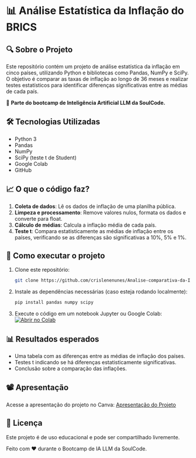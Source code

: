 # 📊 Análise Estatística da Inflação do BRICS

## 🔍 Sobre o Projeto
Este repositório contém um projeto de análise estatística da inflação em cinco países, utilizando Python e bibliotecas como Pandas, NumPy e SciPy. O objetivo é comparar as taxas de inflação ao longo de 36 meses e realizar testes estatísticos para identificar diferenças significativas entre as médias de cada país.

📌 **Parte do bootcamp de Inteligência Artificial LLM da SoulCode.**

## 🛠 Tecnologias Utilizadas
- Python 3
- Pandas
- NumPy
- SciPy (teste t de Student)
- Google Colab
- GitHub

## 📈 O que o código faz?
1. **Coleta de dados**: Lê os dados de inflação de uma planilha pública.
2. **Limpeza e processamento**: Remove valores nulos, formata os dados e converte para float.
3. **Cálculo de médias**: Calcula a inflação média de cada país.
4. **Teste t**: Compara estatisticamente as médias de inflação entre os países, verificando se as diferenças são significativas a 10%, 5% e 1%.

## 🚀 Como executar o projeto
1. Clone este repositório:
   ```bash
   git clone https://github.com/crislenenunes/Analise-comparativa-da-Inflacao-do-BRICS
   ```

2. Instale as dependências necessárias (caso esteja rodando localmente):
   ```bash
   pip install pandas numpy scipy
   ```

3. Execute o código em um notebook Jupyter ou Google Colab:
   [![Abrir no Colab](https://colab.research.google.com/assets/colab-badge.svg)](https://colab.research.google.com/drive/1mhZz3LxNaVCQa4LUVKgDXMDnIzER7LWB#revisionId=0BzKCFEzv2pmvZTBQUjIyTUZXeWI0dkZwWHNUMnFGc2kwc0NnPQ&scrollTo=UHfGVPhvMMlH)

## 📊 Resultados esperados
- Uma tabela com as diferenças entre as médias de inflação dos países.
- Testes t indicando se há diferenças estatisticamente significativas.
- Conclusão sobre a comparação das inflações.

## 📽 Apresentação
Acesse a apresentação do projeto no Canva: [Apresentação do Projeto]([https://www.canva.com/design/DAGh59UJEn0/1pv6qdt8LfPfCmu9dBAE7Q/view?utm_content=DAGh59UJEn0&utm_campaign=designshare&utm_medium=link2&utm_source=uniquelinks&utlId=h6a047a641d](https://www.canva.com/design/DAGh59UJEn0/1pv6qdt8LfPfCmu9dBAE7Q/view?utm_content=DAGh59UJEn0&utm_campaign=designshare&utm_medium=link2&utm_source=uniquelinks&utlId=h6a047a641d))

## 📜 Licença
Este projeto é de uso educacional e pode ser compartilhado livremente.


Feito com ❤️ durante o Bootcamp de IA LLM da SoulCode.
